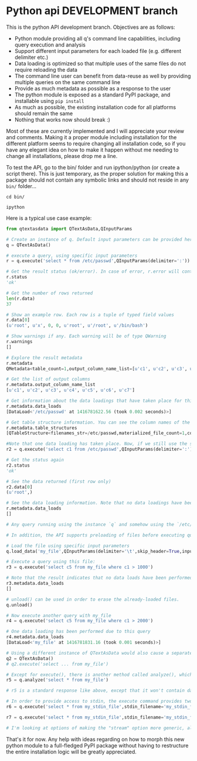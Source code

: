 # Python api DEVELOPMENT branch

This is the python API development branch. Objectives are as follows:

* Python module providing all q's command line capabilities, including query execution and analysis
* Support different input parameters for each loaded file (e.g. different delimiter etc.)
* Data loading is optimized so that multiple uses of the same files do not require reloading the data
* The command line user can benefit from data-reuse as well by providing multiple queries on the same command line
* Provide as much metadata as possible as a response to the user
* The python module is exposed as a standard PyPI package, and installable using `pip install`
* As much as possible, the existing installation code for all platforms should remain the same
* Nothing that works now should break :)

Most of these are currently implemented and I will appreciate your review and comments. Making it a proper module including installation for the different platform seems to require changing all installation code, so if you have any elegant idea on how to make it happen without me needing to change all installations, please drop me a line.

To test the API, go to the bin/ folder and run ipython/python (or create a script there). This is just temporary, as the proper solution for making this a package should not contain any symbolic links and should not reside in any `bin/` folder...

````
cd bin/

ipython
````

Here is a typical use case example:

````python
from qtextasdata import QTextAsData,QInputParams

# Create an instance of q. Default input parameters can be provided here if needed
q = QTextAsData()

# execute a query, using specific input parameters
r = q.execute('select * from /etc/passwd',QInputParams(delimiter=':'))

# Get the result status (ok/error). In case of error, r.error will contain a QError instance with the error information
r.status
'ok'

# Get the number of rows returned
len(r.data)
37

# Show an example row. Each row is a tuple of typed field values
r.data[0]
(u'root', u'x', 0, 0, u'root', u'/root', u'/bin/bash')

# Show warnings if any. Each warning will be of type QWarning
r.warnings
[]

# Explore the result metadata
r.metadata
QMetadata<table_count=1,output_column_name_list=[u'c1', u'c2', u'c3', u'c4', u'c5', u'c6', u'c7'],data_load_count=1

# Get the list of output columns
r.metadata.output_column_name_list
[u'c1', u'c2', u'c3', u'c4', u'c5', u'c6', u'c7']

# Get information about the data loadings that have taken place for this query to happen
r.metadata.data_loads
[DataLoad<'/etc/passwd' at 1416781622.56 (took 0.002 seconds)>]

# Get table structure information. You can see the column names of the table, and the column types, along with the original filename. Materialized filenames list can be accessed as well if needed
r.metadata.table_structures
[QTableStructure<filenames_str=/etc/passwd,materialized_file_count=1,column_names=['c1', 'c2', 'c3', 'c4', 'c5', 'c6', 'c7'],column_types=['text', 'text', 'int', 'int', 'text', 'text', 'text']>]

#Note that one data loading has taken place. Now, if we still use the same `QTextAsData` instance and run queries on the same files, no additional data loading will take place:
r2 = q.execute('select c1 from /etc/passwd',QInputParams(delimiter=':'))

# Get the status again
r2.status
'ok'

# See the data returned (first row only)
r2.data[0]
(u'root',)

# See the data loading information. Note that no data loadings have been done for this query
r.metadata.data_loads
[]

# Any query running using the instance `q` and somehow using the `/etc/passwd` file will run immediately without requiring to load the data again. This is extremely useful for large files obviously, for cases where there are lots of queries that need to run against the same file, and for consistency of results. The command line interface of q has been extended to support this as well, by allowing multiple queries on the same command line - E.g. `q "select ..." "select ..." "select ..." ...`

# In addition, the API supports preloading of files before executing queries. Use the `load_data` or the `load_data_from_string` methods:

# Load the file using specific input parameters
q.load_data('my_file',QInputParams(delimiter='\t',skip_header=True,input_encoding='utf-16'))

# Execute a query using this file:
r3 = q.execute('select c5 from my_file where c1 > 1000')

# Note that the result indicates that no data loads have been performed
r3.metadata.data_loads
[]

# unload() can be used in order to erase the already-loaded files.
q.unload()

# Now execute another query with my_file
r4 = q.execute('select c5 from my_file where c1 > 2000')

# One data loading has been performed due to this query
r4.metadata.data_loads
[DataLoad<'my_file' at 1416781831.16 (took 0.001 seconds)>]

# Using a different instance of QTextAsData would also cause a separate data load. However, please note that in that case, both copies would reside in memory independently.
q2 = QTextAsData()
# q2.execute('select ... from my_file')

# Except for execute(), there is another method called analyze(), which will provide a response containing the metadata related to analyzing the query and the file they use.
r5 = q.analyze('select * from my_file')

# r5 is a standard response like above, except that it won't contain data (it will be None), so r5.status, r5.error, r5.metadata and r5.warnings will be filled with relevant data.

# In order to provide access to stdin, the execute command provides two parameters: `stdin_filename` and `stdin_file`. These two allow injecting a stream of data to queries.
r6 = q.execute('select * from my_stdin_file',stdin_filename='my_stdin_file',stdin_file=sys.stdin)

r7 = q.execute('select * from my_stdin_file',stdin_filename='my_stdin_file',stdin_file=file('mmmm','rb'))

# I'm looking at options of making the "stream" option more generic, allowing to inject multiple file objects as separate tables. Tell me what you think of such an option.
````

That's it for now. Any help with ideas regarding on how to morph this new python module to a full-fledged PyPI package without having to restructure the entire installation logic will be greatly appreciated.



